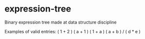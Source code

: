 # expression-tree
Binary expression tree made at data structure discipline

Examples of valid entries: 
( 1 + 2 )
( a + 1 )
( 1 + a )
( a + b ) / ( d * e ) 
